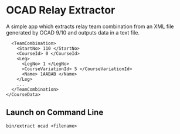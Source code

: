 OCAD Relay Extractor
====================

A simple app which extracts relay team combination from an XML file generated by OCAD 9/10 and outputs data in a text file.

```
  <TeamCombination>
    <StartNo> 110 </StartNo>
    <CourseId> 0 </CourseId>
    <Leg>
      <LegNo> 1 </LegNo>
      <CourseVariationId> 5 </CourseVariationId>
      <Name> 1AABAB </Name>
    </Leg>
    ...
  </TeamCombination>
</CourseData>
```

Launch on Command Line
----------------------

```
bin/extract ocad <filename>
```
